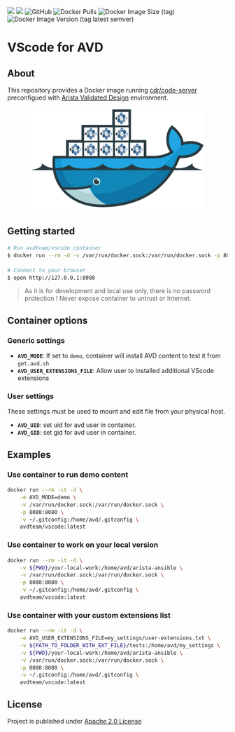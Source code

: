 ![](https://img.shields.io/badge/Arista-CVP%20Automation-blue)  ![](https://img.shields.io/badge/Arista-EOS%20Automation-blue) ![GitHub](https://img.shields.io/github/license/arista-netdevops-community/docker-avd-vscode) ![Docker Pulls](https://img.shields.io/docker/pulls/avdteam/vscode) ![Docker Image Size (tag)](https://img.shields.io/docker/image-size/avdteam/vscode/latest) ![Docker Image Version (tag latest semver)](https://img.shields.io/docker/v/avdteam/vscode/latest)
# VScode for AVD

## About

This repository provides a Docker image running [cdr/code-server](https://github.com/cdr/code-server/) preconfigued with [Arista Validated Design](https://www.avd.sh) environment.

<p align="center"><img src="medias/AVD%20-%20Docker%20Logo%20transparent%20bg.png" alt="Arista AVD Docker Image" width="400"/></p>

## Getting started

```bash
# Run avdteam/vscode container
$ docker run --rm -d -v /var/run/docker.sock:/var/run/docker.sock -p 8080:8080 avdteam/vscode:latest

# Connect to your browser
$ open http://127.0.0.1:8080
```

> As it is for development and local use only, there is no password protection ! Never expose container to untrust or Internet.

## Container options

### Generic settings

- __`AVD_MODE`__: If set to `demo`, container will install AVD content to test it from `get.avd.sh`
- __`AVD_USER_EXTENSIONS_FILE`__: Allow user to installed additional VScode extensions

### User settings

These settings must be used to mount and edit file from your physical host.

- __`AVD_UID`__: set uid for avd user in container.
- __`AVD_GID`__: set gid for avd user in container.

## Examples

### Use container to run demo content

```bash
docker run --rm -it -d \
    -e AVD_MODE=demo \
    -v /var/run/docker.sock:/var/run/docker.sock \
    -p 8080:8080 \
    -v ~/.gitconfig:/home/avd/.gitconfig \
    avdteam/vscode:latest
```

### Use container to work on your local version

```bash
docker run --rm -it -d \
    -v ${PWD}/your-local-work:/home/avd/arista-ansible \
    -v /var/run/docker.sock:/var/run/docker.sock \
    -p 8080:8080 \
    -v ~/.gitconfig:/home/avd/.gitconfig \
    avdteam/vscode:latest
```

### Use container with your custom extensions list

```bash
docker run --rm -it -d \
    -e AVD_USER_EXTENSIONS_FILE=my_settings/user-extensions.txt \
    -v ${PATH_TO_FOLDER_WITH_EXT_FILE}/tests:/home/avd/my_settings \
    -v ${PWD}/your-local-work:/home/avd/arista-ansible \
    -v /var/run/docker.sock:/var/run/docker.sock \
    -p 8080:8080 \
    -v ~/.gitconfig:/home/avd/.gitconfig \
    avdteam/vscode:latest
```

## License

Project is published under [Apache 2.0 License](./LICENSE)
